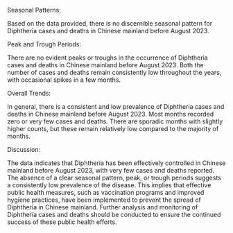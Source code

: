 Seasonal Patterns:

Based on the data provided, there is no discernible seasonal pattern for Diphtheria cases and deaths in Chinese mainland before August 2023.

Peak and Trough Periods:

There are no evident peaks or troughs in the occurrence of Diphtheria cases and deaths in Chinese mainland before August 2023. Both the number of cases and deaths remain consistently low throughout the years, with occasional spikes in a few months.

Overall Trends:

In general, there is a consistent and low prevalence of Diphtheria cases and deaths in Chinese mainland before August 2023. Most months recorded zero or very few cases and deaths. There are sporadic months with slightly higher counts, but these remain relatively low compared to the majority of months.

Discussion:

The data indicates that Diphtheria has been effectively controlled in Chinese mainland before August 2023, with very few cases and deaths reported. The absence of a clear seasonal pattern, peak, or trough periods suggests a consistently low prevalence of the disease. This implies that effective public health measures, such as vaccination programs and improved hygiene practices, have been implemented to prevent the spread of Diphtheria in Chinese mainland. Further analysis and monitoring of Diphtheria cases and deaths should be conducted to ensure the continued success of these public health efforts.

